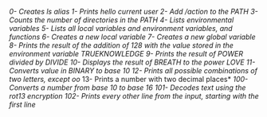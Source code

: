 *0- Creates ls alias*
*1- Prints hello current user*
*2- Add /action to the PATH*
*3- Counts the number of directories in the PATH*
*4- Lists environmental variables*
*5- Lists all local variables and environment variables, and functions*
*6- Creates a new local variable*
*7- Creates a new global variable*
*8- Prints the result of the addition of 128 with the value stored in the environment variable TRUEKNOWLEDGE*
*9- Prints the result of POWER divided by DIVIDE*
*10- Displays the result of BREATH to the power LOVE*
*11- Converts value in BINARY to base 10*
*12- Prints all possible combinations of two letters, except oo*
13- Prints a number with two decimal places*
*100- Converts a number from base 10 to base 16*
*101- Decodes text using the rot13 encryption*
*102- Prints every other line from the input, starting with the first line*
